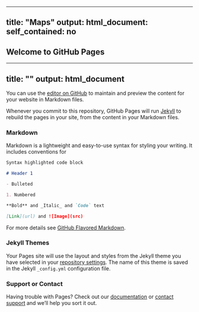 
---
title: "Maps"
output: 
  html_document:
    self_contained: no
---

<script type="application/json" data-for="htmlwidget-44fb1c21846f3ba35883">{"x":{"options":{"crs":{"crsClass":"L.CRS.EPSG3857","code":null,"proj4def":null,"projectedBounds":null,"options":{}}},"calls":[{"method":"addMarkers","args":[[33.8412063461961,33.8491603119532,33.8251193533186,33.8796300183283,33.8764804399107,33.8632095762994,33.831859309366,33.8902620560257,33.8327554072253,33.8454459574306,33.8812446579337,33.8365662323311,33.8176771210274,33.8694994979771,33.815632526367,33.8039576193085,33.8750195269007,33.8276473305887,33.8457536592847,33.872952943272],[-84.0579875357682,-84.0707082038978,-84.0491327333962,-84.0601265374804,-84.0718556841603,-84.0418559243902,-84.0880496840691,-84.0897666330216,-84.083024489833,-84.0742135011125,-84.0241932681762,-84.0802143139997,-84.0006883731112,-84.0869136994472,-84.0657396245981,-84.0248338705162,-84.0308545496548,-84.0415663631866,-84.0764172633644,-84.0064454562962],null,null,null,{"clickable":true,"draggable":false,"keyboard":true,"title":"","alt":"","zIndexOffset":0,"opacity":1,"riseOnHover":false,"riseOffset":250},null,null,null,null,null,null,null]},{"method":"addTiles","args":["//{s}.tile.openstreetmap.org/{z}/{x}/{y}.png",null,null,{"minZoom":0,"maxZoom":18,"maxNativeZoom":null,"tileSize":256,"subdomains":"abc","errorTileUrl":"","tms":false,"continuousWorld":false,"noWrap":false,"zoomOffset":0,"zoomReverse":false,"opacity":1,"zIndex":null,"unloadInvisibleTiles":null,"updateWhenIdle":null,"detectRetina":false,"reuseTiles":false,"attribution":"© OpenStreetMap\u003c/a> contributors, CC-BY-SA\u003c/a>"}]}],"limits":{"lat":[33.8039576193085,33.8902620560257],"lng":[-84.0897666330216,-84.0006883731112]}},"evals":[],"jsHooks":[]}</script>


## Welcome to GitHub Pages

---
title: ""
output: html_document
---

You can use the [editor on GitHub](https://github.com/StevenRussell/TB-Dekalb/edit/master/README.md) to maintain and preview the content for your website in Markdown files.

Whenever you commit to this repository, GitHub Pages will run [Jekyll](https://jekyllrb.com/) to rebuild the pages in your site, from the content in your Markdown files.

### Markdown

Markdown is a lightweight and easy-to-use syntax for styling your writing. It includes conventions for

```markdown
Syntax highlighted code block

# Header 1

- Bulleted

1. Numbered

**Bold** and _Italic_ and `Code` text

[Link](url) and ![Image](src)
```

For more details see [GitHub Flavored Markdown](https://guides.github.com/features/mastering-markdown/).

### Jekyll Themes

Your Pages site will use the layout and styles from the Jekyll theme you have selected in your [repository settings](https://github.com/StevenRussell/TB-Dekalb/settings). The name of this theme is saved in the Jekyll `_config.yml` configuration file.

### Support or Contact

Having trouble with Pages? Check out our [documentation](https://help.github.com/categories/github-pages-basics/) or [contact support](https://github.com/contact) and we’ll help you sort it out.

